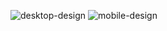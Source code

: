 
![desktop-design](https://user-images.githubusercontent.com/79824434/124069591-65dedd80-da77-11eb-9b15-4f1f3f10bf11.jpg)
                        ![mobile-design](https://user-images.githubusercontent.com/79824434/124069597-68413780-da77-11eb-8f3d-24fea3d5d20f.jpg)
